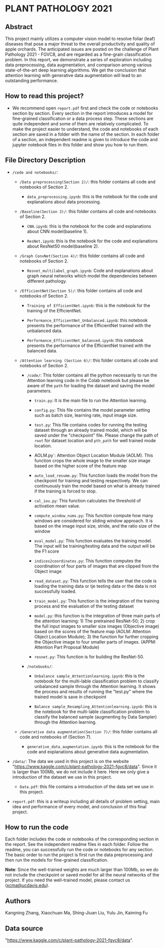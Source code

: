 # PLANT PATHOLOGY 2021

## Abstract

This project mainly utilizes a computer vision model to resolve foliar (leaf) diseases that pose a major threat to the overall productivity and quality of apple orchards. The anticipated issues are posted on the challenge of Plant Pathology 2021 - FGVC8, and are regarded as a fine-grain classification problem. In this report, we demonstrate a series of exploration including data preprocessing, data augmentation, and comparison among various state-of-the-art deep learning algorithms. We get the conclusion that attention learning with generative data augmentation will lead to an outstanding performance.

## How to read this project?

* We recommend open `report.pdf` first and check the code or notebooks section by section. Every section in the report introduces a model for fine-grained classification or a data process step. These sections are quite independent and some of them are relatively complicated. To make the project easier to understand, the code and notebooks of each section are saved in a folder with the name of the section. In each folder of a section, an independent readme is given to introduce the code and jupyter notebook files in this folder and show you how to run them.

## File Directory Description
* `/code and notebooks/`:
	* `/Data preprocessing(Section 2)/`: this folder contains all code and notebooks of Section 2.

		* `data_preprocessing.ipynb`: this is the notebook for the code and explanations about data processing.

	* `/Baseline(Section 3)/`: this folder contains all code and notebooks of Section 2.

		* `CNN.ipynb`: this is the notebook for the code and explanations about CNN model(baseline 1).

		* `ResNet.ipynb`: this is the notebook for the code and explanations about ResNet50 model(baseline 2).

	* `/Graph ConvNet(Section 4)/`: this folder contains all code and notebooks of Section 2.

		* `Resnet_multilabel_graph.ipynb`: Code and explanations about graph neural networks which model the dependencies between different pathology.

	* `/EfficientNet(Section 5)/`: this folder contains all code and notebooks of Section 2.

		* `Training of EfficientNet.ipynb`: this is the notebook for the training of the EfficientNet.

		* `Performance_EfficientNet_Unbalanced.ipynb`: this notebook presents the performance of the EfficientNet trained with the unbalanced data.

		* `Performance_EfficientNet_balanced.ipynb`: this notebook presents the performance of the EfficientNet trained with the balanced data.

	* `/Attention learning (Section 6)/`: this folder contains all code and notebooks of Section 2.

		* `/code/`: This folder contains all the python necessarily to run the Attention learning code in the Colab notebook but please be aware of the ``path`` for loading the dataset and saving the model parameters.

			* `train.py`: It is the main file to run the Attention learning. 

			* `config.py`: This file contains the model parameter setting such as batch size, learning rate, input image size. 

			* `test.py`: This file contains codes for running the testing dataset through an already trained model, which will be saved under the "checkpoint" file. Please change the path of ``root`` for dataset location and ``pth_path`` for well trained mode location.

			* AOLM.py`: Attention Object Location Module (AOLM). This function crops the whole image to the smaller size image based on the higher score of the feature map

			* `auto_load_resume.py`: This function loads the model from the checkpoint for training and testing respectively. We can continuously train the model based on what is already trained if the training is forced to stop.

			* `cal_iou.py`: This function calculates the threshold of activation mean value.	

			* `compute_window_nums.py`: This function compute how many windows are considered for sliding window approach. It is based on the image input size, stride, and the ratio size of the window

			* `eval_model.py`: This function evaluates the training model. The input will be training/testing data and the output will be the F1 score 

			* `indices2coordinates.py`: This function computes the coordination of four parts of images that are clipped from the Object image

			* `read_dataset.py`: This function tells the user that the code is loading the training data or tje testing data or the data is not successfully loaded.

			* `train_model.py`: This function is the integration of the training process and the evaluation of the testing dataset

			* `model.py`: this function is the integration of three main parts of the attention learning: 1) The pretrained ResNet-50; 2) crop the full input images to smaller size images (Objective image) based on the scores of the feature map (AOLM: Attention Object Location Module); 3) the function for further cropping the Objective image to four smaller parts of images. (APPM: Attention Part Proposal Module)	

			* `resnet.py`: This function is for building the ResNet-50.	


		* `/notebooks/`: 

			* `Unbalance sample_Attentionlearning.ipynb`: this is the notebook for the multi-lable  classification problem to classify unbalanced sample through the Attention learning. It shows the process and results of running the "test.py" where the trained model is save in checkpoint

			* `Balance sample_Resampling_Attentionlearning.ipynb`: this is the notebook for the multi-lable  classification problem to classify the balanced sample (augmenting by Data Sampler) through the Attention learning.

	* `/Generative data augmentation(Section 7)/`: this folder contains all code and notebooks of (Section 7).

		* `generative_data_augmentation.ipynb`: this is the notebook for the code and explanations about generative data augmentation.

* `/data/`: The data we used in this project is on the website "https://www.kaggle.com/c/plant-pathology-2021-fgvc8/data". Since it is larger than 100Mb, we do not include it here. Here we only give a introduction of the dataset we use in this project.

	* `Data.pdf`: this file contains a introduction of the data set we use in this project.

* `report.pdf`: this is a writeup including all details of problem setting, main idea and performance of every model, and conclusion of this final project.

## How to run the code

Each folder includes the code or notebooks of the corresponding section in the report. See the independent readme files in each folder. Follow the readme, you can successfully run the code or notebooks for any section. The basic order to run the project is first run the data preprocessing and then run the models for fine-grained classification.

**Note**: Since the well-trained weights are much larger than 100Mb, so we do not include the checkpoint or saved model for all the neural networks of the project. If you need the well-trained model, please contact us (xcma@ucdavis.edu).

## Authors

Kangning Zhang, Xiaochuan Ma, Shing-Jiuan Liu, Yulu Jin, Kaiming Fu

## Data source
"https://www.kaggle.com/c/plant-pathology-2021-fgvc8/data".

